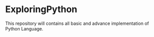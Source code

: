# ExploringPython
This repository will contains all basic and advance implementation of Python Language.
